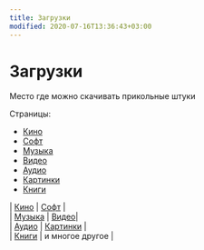 ```yaml
---
title: Загрузки
modified: 2020-07-16T13:36:43+03:00
---
```


# Загрузки

Место где можно скачивать прикольные штуки

Страницы:
* [Кино](./kino.md)
* [Софт](./soft.md)
* [Музыка](./music.md)
* [Видео](./video.md)
* [Аудио](./audio.md)
* [Картинки](./images.md)
* [Книги](../dl/books.md)

| [Кино](./kino.md) | [Софт](./soft.md) |  
| [Музыка](./music.md) | [Видео](./video.md)|   
| [Аудио](./audio.md) | [Картинки](./images.md) |  
| [Книги](../dl/books.md) | и многое другое |